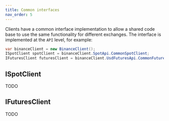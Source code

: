 ```yaml
---
title: Common interfaces
nav_order: 5
---
```


Clients have a common interface implementation to allow a shared code base to use the same functionality for different exchanges. The interface is implemented at the `API` level, for example:
```csharp
var binanceClient = new BinanceClient();
ISpotClient spotClient = binanceClient.SpotApi.CommonSpotClient;
IFuturesClient futuresClient = binanceClient.UsdFuturesApi.CommonFuturesClient;

```

## ISpotClient
TODO 

## IFuturesClient
TODO